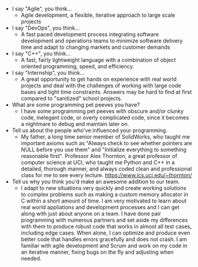 * I say "Agile", you think...
    * Agile development, a flexible, iterative approach to large scale projects
* I say "DevOps", you think...
    * A fast paced development process integrating software development and operations teams to minimize software delivery time and 
      adapt to changing markets and customer demands
* I say "C++", you think...
    * A fast, fairly lightweight language with a combination of object oriented programming, speed, and efficiency.
* I say "Internship", you think...
    * A great opportunity to get hands on experience with real world projects and deal with the challenges of working
      with large code bases and tight time constraints. Answers may be hard to find at first compared to "sanitized" school projects.
* What are some programming pet peeves you have?
    * I have some programming pet peeves with obscure and/or clunky code, inelegant code, or overly complicated code,
      since it becomes a nightmare to debug and maintain later on.
* Tell us about the people who've influenced your programming.
    * My father, a long time senior member of SolidWorks, who taught me important axioms such as "Always check to see whether
      pointers are NULL before you use them" and "Initialize everything to something reasonable first". Professor Alex Thornton,
      a great professor of computer science at UCI, who taught me Python and C++ in a detailed, thorough manner, and always 
      coded clean and professional class for me to see every lecture. https://www.ics.uci.edu/~thornton/
* Tell us why you think you'd make an awesome addition to our team.
    * I adapt to new situations very quickly and create working solutions to complex problems such as making a custom memory allocator
      in C within a short amount of time. I am very motivated to learn about real world appliations and development processes and 
      I can get along with just about anyone on a team. I have done pair programming with numerous partners and set aside my differences
      with them to produce robust code that works in almost all test cases, including edge cases. When alone, I can optimize and produce
      even better code that handles errors gracefully and does not crash. I am familiar with agile development and Scrum and work on
      my code in an iterative manner, fixing bugs on the fly and adjusting when needed.
